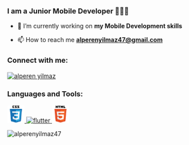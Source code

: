 <h3 align="left">I am a Junior Mobile Developer 👩🏻‍💻</h3>

- 🔭 I’m currently working on **my Mobile Development skills**

- 📫 How to reach me **alperenyilmaz47@gmail.com**

<h3 align="left">Connect with me:</h3>
<p align="left">
<a href="https://www.linkedin.com/in/alperen-y%C4%B1lmaz-068212185/" target="blank"><img align="center" src="https://raw.githubusercontent.com/rahuldkjain/github-profile-readme-generator/master/src/images/icons/Social/linked-in-alt.svg" alt="alperen yilmaz" height="30" width="40" /></a>
</p>


<h3 align="left">Languages and Tools:</h3>
<p align="left"> <a href="https://www.w3schools.com/css/" target="_blank" rel="noreferrer"> <img src="https://raw.githubusercontent.com/devicons/devicon/master/icons/css3/css3-original-wordmark.svg" alt="css3" width="40" height="40"/> </a> <a href="https://flutter.dev" target="_blank" rel="noreferrer"> <img src="https://www.vectorlogo.zone/logos/flutterio/flutterio-icon.svg" alt="flutter" width="40" height="40"/> </a> <a href="https://www.w3.org/html/" target="_blank" rel="noreferrer"> <img src="https://raw.githubusercontent.com/devicons/devicon/master/icons/html5/html5-original-wordmark.svg" alt="html5" width="40" height="40"/> </a> </p>

<p><img align="left" src="https://github-readme-stats.vercel.app/api/top-langs/?username=alperenyilmaz47&show_icons=true&locale=en&layout=compact" alt="alperenyilmaz47" /></p>

